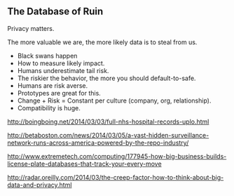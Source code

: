 ## The Database of Ruin

Privacy matters.

The more valuable we are, the more likely data is to steal from us.


* Black swans happen
* How to measure likely impact. 
* Humans underestimate tail risk.
* The riskier the behavior, the more you should default-to-safe.
* Humans are risk averse.
* Prototypes are great for this. 
* Change + Risk = Constant per culture (company, org, relationship).
* Compatibility is huge.


http://boingboing.net/2014/03/03/full-nhs-hospital-records-uplo.html

http://betaboston.com/news/2014/03/05/a-vast-hidden-surveillance-network-runs-across-america-powered-by-the-repo-industry/

http://www.extremetech.com/computing/177945-how-big-business-builds-license-plate-databases-that-track-your-every-move

http://radar.oreilly.com/2014/03/the-creep-factor-how-to-think-about-big-data-and-privacy.html